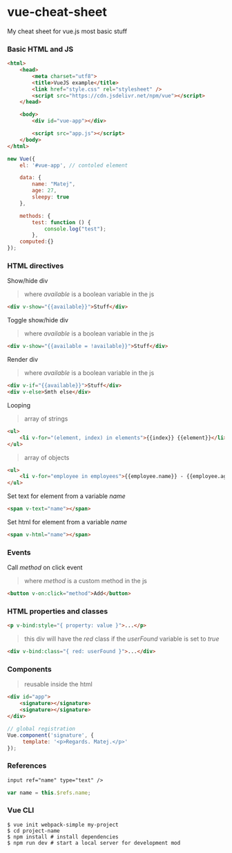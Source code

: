 # vue-cheat-sheet
My cheat sheet for vue.js most basic stuff

### Basic HTML and JS
```html
<html>
	<head>
		<meta charset="utf8">
		<title>VueJS example</title>
		<link href="style.css" rel="stylesheet" />
		<script src="https://cdn.jsdelivr.net/npm/vue"></script>
	</head>

	<body>
		<div id="vue-app"></div>

		<script src="app.js"></script>
	</body>
</html>
```
```javascript
new Vue({
	el: '#vue-app', // contoled element

	data: {
		name: "Matej",
		age: 27,
		sleepy: true
	},

	methods: {
		test: function () {
			console.log("test");
		},
	computed:{}
});
```

### HTML directives

Show/hide div
> where _available_ is a boolean variable in the js 
```html
<div v-show="{{available}}">Stuff</div>
```
Toggle show/hide div
> where _available_ is a boolean variable in the js 
```html
<div v-show="{{available = !available}}">Stuff</div>
```

Render div
> where _available_ is a boolean variable in the js 
```html
<div v-if="{{available}}">Stuff</div>
<div v-else>Smth else</div>
```

Looping
> array of strings
```html
<ul>
    <li v-for="(element, index) in elements">{{index}} {{element}}</li>
</ul>
```
> array of objects
```html
<ul>
    <li v-for="employee in employees">{{employee.name}} - {{employee.age}}</li>
</ul>
```

Set text for element from a variable _name_
```html
<span v-text="name"></span>
```

Set html for element from a variable _name_
```html
<span v-html="name"></span>
```
### Events
Call _method_ on click event
> where _method_ is a custom method in the js
```html
<button v-on:click="method">Add</button>
```

### HTML properties and classes
```html
<p v-bind:style="{ property: value }">...</p>
```
> this div will have the _red_ class if the _userFound_ variable is set to _true_
```html
<div v-bind:class="{ red: userFound }">...</div>
```

### Components
> reusable inside the html
```html
<div id="app">
	<signature></signature>
	<signature></signature>
</div>
```
```javascript
// global registration 
Vue.component('signature', { 
     template: '<p>Regards. Matej.</p>'
});
```

### References
```html
input ref="name" type="text" />
```
```javascript
var name = this.$refs.name;

```

### Vue CLI
```
$ vue init webpack-simple my-project
$ cd project-name
$ npm install # install dependencies
$ npm run dev # start a local server for development mod
```
